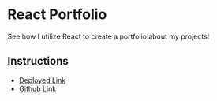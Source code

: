 # React Portfolio

See how I utilize React to create a portfolio about my projects!

## Instructions

- [Deployed Link](https://fierce-eyrie-11195.herokuapp.com/)
- [Github Link](https://github.com/mkgude/react-portfolio)
